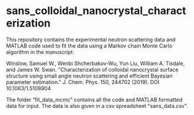 # sans_colloidal_nanocrystal_characterization
This repository contains the experimental neutron scattering data and MATLAB code used to fit the data using a Markov chain Monte Carlo algorithm in the manuscript:

Winslow, Samuel W., Wenbi Shcherbakov-Wu, Yun Liu, William A. Tisdale, and James W. Swan. "Characterization of colloidal nanocrystal surface structure using small angle neutron scattering and efficient Bayesian parameter estimation." J. Chem. Phys. 150, 244702 (2019). DOI 10.1063/1.5108904

The folder "fit_data_mcmc" contains all the code and MATLAB formatted data for input. The data is also given in a csv spreadsheet "sans_data.csv".
